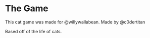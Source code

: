 # The Game
This cat game was made for @willywallabean.
Made by @c0dertitan


Based off of the life of cats.

